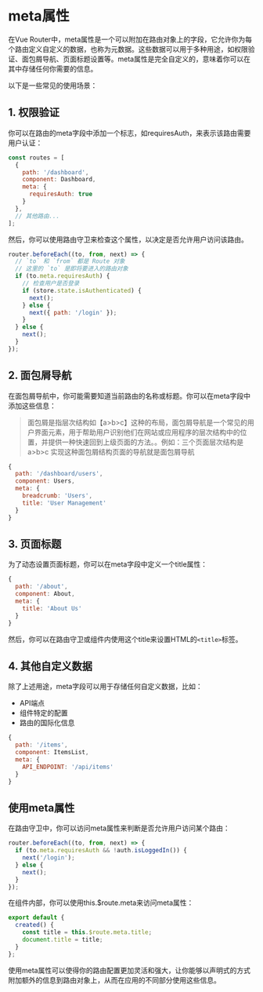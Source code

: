 # meta属性

在Vue Router中，meta属性是一个可以附加在路由对象上的字段，它允许你为每个路由定义自定义的数据，也称为元数据。这些数据可以用于多种用途，如权限验证、面包屑导航、页面标题设置等。meta属性是完全自定义的，意味着你可以在其中存储任何你需要的信息。

以下是一些常见的使用场景：

## 1. 权限验证

你可以在路由的meta字段中添加一个标志，如requiresAuth，来表示该路由需要用户认证：

```js
const routes = [
  {
    path: '/dashboard',
    component: Dashboard,
    meta: {
      requiresAuth: true
    }
  },
  // 其他路由...
];
```

然后，你可以使用路由守卫来检查这个属性，以决定是否允许用户访问该路由。

```js
router.beforeEach((to, from, next) => {
  // `to` 和 `from` 都是 Route 对象
  // 这里的 `to` 是即将要进入的路由对象
  if (to.meta.requiresAuth) {
    // 检查用户是否登录
    if (store.state.isAuthenticated) {
      next();
    } else {
      next({ path: '/login' });
    }
  } else {
    next();
  }
});
```

## 2. 面包屑导航

在面包屑导航中，你可能需要知道当前路由的名称或标题。你可以在meta字段中添加这些信息：
>面包屑是指层次结构如【a>b>c】这种的布局，面包屑导航是一个常见的用户界面元素，用于帮助用户识别他们在网站或应用程序的层次结构中的位置，并提供一种快速回到上级页面的方法。。例如：三个页面层次结构是 a>b>c 实现这种面包屑结构页面的导航就是面包屑导航

```js
{
  path: '/dashboard/users',
  component: Users,
  meta: {
    breadcrumb: 'Users',
    title: 'User Management'
  }
}
```

## 3. 页面标题

为了动态设置页面标题，你可以在meta字段中定义一个title属性：

```js
{
  path: '/about',
  component: About,
  meta: {
    title: 'About Us'
  }
}
```

然后，你可以在路由守卫或组件内使用这个title来设置HTML的`<title>`标签。

## 4. 其他自定义数据

除了上述用途，meta字段可以用于存储任何自定义数据，比如：

* API端点
* 组件特定的配置
* 路由的国际化信息

```js
{
  path: '/items',
  component: ItemsList,
  meta: {
    API_ENDPOINT: '/api/items'
  }
}
```

## 使用meta属性

在路由守卫中，你可以访问meta属性来判断是否允许用户访问某个路由：

```js
router.beforeEach((to, from, next) => {
  if (to.meta.requiresAuth && !auth.isLoggedIn()) {
    next('/login');
  } else {
    next();
  }
});
```

在组件内部，你可以使用this.$route.meta来访问meta属性：

```js
export default {
  created() {
    const title = this.$route.meta.title;
    document.title = title;
  }
};
```

使用meta属性可以使得你的路由配置更加灵活和强大，让你能够以声明式的方式附加额外的信息到路由对象上，从而在应用的不同部分使用这些信息。
